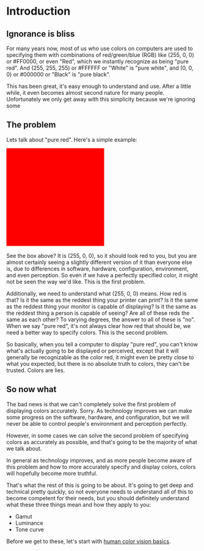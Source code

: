 # Introduction

## Ignorance is bliss

For many years now, most of us who use colors on computers are used to specifying them with
combinations of red/green/blue (RGB) like (255, 0, 0) or #FF0000, or even "Red", which we instantly
recognize as being "pure red". And (255, 255, 255) or #FFFFFF or "White" is "pure white", and (0, 0,
0) or #000000 or "Black" is "pure black".

This has been great, it's easy enough to understand and use. After a little while, it even becomes
almost second nature for many people. Unfortunately we only get away with this simplicity because
we're ignoring some

## The problem

Lets talk about "pure red". Here's a simple example:

![Red](../images/red.svg?sanitize=true)

See the box above? It is (255, 0, 0), so it should look red to you, but you are almost certainly
seeing a slightly different version of it than everyone else is, due to differences in software,
hardware, configuration, environment, and even perception. So even if we have a perfectly specified
color, it might not be seen the way we'd like. This is the first problem.

Additionally, we need to understand what (255, 0, 0) means. How red is that? Is it the same as the
reddest thing your printer can print? Is it the same as the reddest thing your monitor is capable of
displaying? Is it the same as the reddest thing a person is capable of seeing? Are all of these reds
the same as each other? To varying degrees, the answer to all of these is "no". When we say "pure
red", it's not always clear how red that should be, we need a better way to specify colors. This is
the second problem.

So basically, when you tell a computer to display "pure red", you can't know what's actually going
to be displayed or perceived, except that it will generally be recognizable as the color red, it
might even be pretty close to what you expected, but there is no absolute truth to colors, they
can't be trusted. Colors are lies.

## So now what

The bad news is that we can't completely solve the first problem of displaying colors accurately.
Sorry. As technology improves we can make some progress on the software, hardware, and
configuration, but we will never be able to control people's environment and perception perfectly.

However, in some cases we can solve the second problem of specifying colors as accurately as
possible, and that's going to be the majority of what we talk about.

In general as technology improves, and as more people become aware of this problem and how to more
accurately specify and display colors, colors will hopefully become more truthful.

That's what the rest of this is going to be about. It's going to get deep and technical pretty
quickly, so not everyone needs to understand all of this to become competent for their needs, but
you should definitely understand what these three things mean and how they apply to you:

* Gamut
* Luminance
* Tone curve

Before we get to these, let's start with [human color vision basics](/pages/ColorVision.md).
